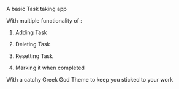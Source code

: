 A basic Task taking app

With multiple functionality of :
1. Adding Task

2. Deleting Task

3. Resetting Task

4. Marking it when completed



With a catchy Greek God Theme to keep you sticked to your work 
